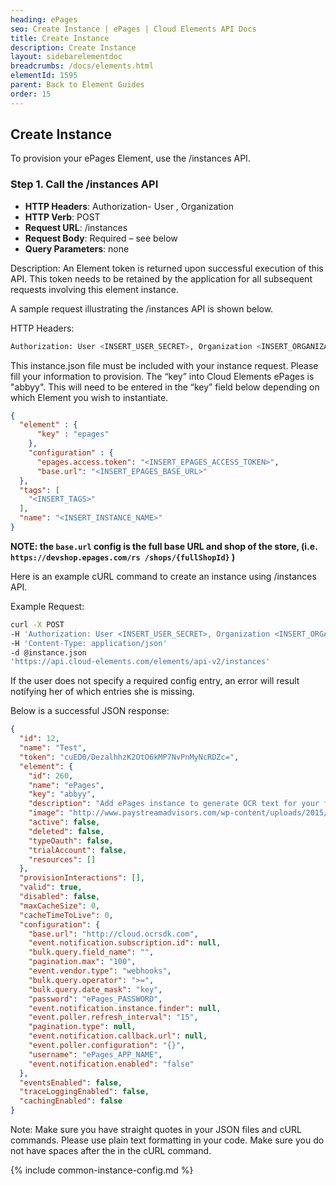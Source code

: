 ```yaml
---
heading: ePages
seo: Create Instance | ePages | Cloud Elements API Docs
title: Create Instance
description: Create Instance
layout: sidebarelementdoc
breadcrumbs: /docs/elements.html
elementId: 1595
parent: Back to Element Guides
order: 15
---
```


## Create Instance

To provision your ePages Element, use the /instances API.

### Step 1. Call the /instances API

* __HTTP Headers__: Authorization- User <user secret>, Organization <organization secret>
* __HTTP Verb__: POST
* __Request URL__: /instances
* __Request Body__: Required – see below
* __Query Parameters__: none

Description: An Element token is returned upon successful execution of this API. This token needs to be retained by the application for all subsequent requests involving this element instance.

A sample request illustrating the /instances API is shown below.

HTTP Headers:

```bash
Authorization: User <INSERT_USER_SECRET>, Organization <INSERT_ORGANIZATION_SECRET>

```
This instance.json file must be included with your instance request.  Please fill your information to provision.  The “key” into Cloud Elements ePages is "abbyy".  This will need to be entered in the “key” field below depending on which Element you wish to instantiate.

```json
{
  "element" : {
      "key" : "epages"
    },
    "configuration" : {
      "epages.access.token": "<INSERT_EPAGES_ACCESS_TOKEN>",
      "base.url": "<INSERT_EPAGES_BASE_URL>"
  },
  "tags": [
    "<INSERT_TAGS>"
  ],
  "name": "<INSERT_INSTANCE_NAME>"
}
```

__NOTE: the `base.url` config is the full base URL and shop of the store, (i.e. `https://devshop.epages.com/rs /shops/{fullShopId}` )__

Here is an example cURL command to create an instance using /instances API.

Example Request:

```bash
curl -X POST
-H 'Authorization: User <INSERT_USER_SECRET>, Organization <INSERT_ORGANIZATION_SECRET>'
-H 'Content-Type: application/json'
-d @instance.json
'https://api.cloud-elements.com/elements/api-v2/instances'
```

If the user does not specify a required config entry, an error will result notifying her of which entries she is missing.

Below is a successful JSON response:

```json
{
  "id": 12,
  "name": "Test",
  "token": "cuED0/DezalhhzK2OtO6kMP7NvPnMyNcRDZc=",
  "element": {
    "id": 260,
    "name": "ePages",
    "key": "abbyy",
    "description": "Add ePages instance to generate OCR text for your files. You will need your ePages account details to create an instance",
    "image": "http://www.paystreamadvisors.com/wp-content/uploads/2015/01/ePages-Logo_340x170_01-new.gif",
    "active": false,
    "deleted": false,
    "typeOauth": false,
    "trialAccount": false,
    "resources": []
  },
  "provisionInteractions": [],
  "valid": true,
  "disabled": false,
  "maxCacheSize": 0,
  "cacheTimeToLive": 0,
  "configuration": {
    "base.url": "http://cloud.ocrsdk.com",
    "event.notification.subscription.id": null,
    "bulk.query.field_name": "",
    "pagination.max": "100",
    "event.vendor.type": "webhooks",
    "bulk.query.operator": ">=",
    "bulk.query.date_mask": "key",
    "password": "ePages_PASSWORD",
    "event.notification.instance.finder": null,
    "event.poller.refresh_interval": "15",
    "pagination.type": null,
    "event.notification.callback.url": null,
    "event.poller.configuration": "{}",
    "username": "ePages_APP_NAME",
    "event.notification.enabled": "false"
  },
  "eventsEnabled": false,
  "traceLoggingEnabled": false,
  "cachingEnabled": false
}
```

Note:  Make sure you have straight quotes in your JSON files and cURL commands.  Please use plain text formatting in your code.  Make sure you do not have spaces after the in the cURL command.

{% include common-instance-config.md %}
